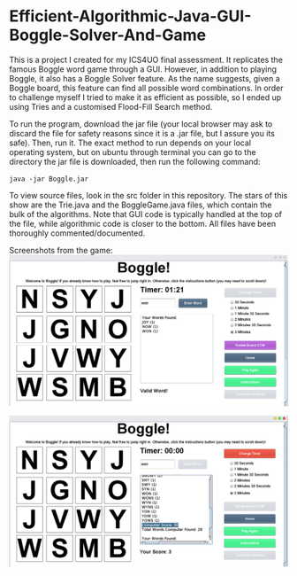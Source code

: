 # Efficient-Algorithmic-Java-GUI-Boggle-Solver-And-Game
This is a project I created for my ICS4UO final assessment. It replicates the famous Boggle word game through a GUI. However, in addition to playing Boggle, it also has a Boggle Solver feature. As the name suggests, given a Boggle board, this feature can find all possible word combinations. In order to challenge myself I tried to make it as efficient as possible, so I ended up using Tries and a customised Flood-Fill Search method.

To run the program, download the jar file (your local browser may ask to discard the file for safety reasons since it is a .jar file, but I assure you its safe). Then, run it. The exact method to run depends on your local operating system, but on ubuntu through terminal you can go to the directory the jar file is downloaded, then run the following command:

```shell
java -jar Boggle.jar
```

To view source files, look in the src folder in this repository. The stars of this show are the Trie.java and the BoggleGame.java files, which contain the bulk of the algorithms. Note that GUI code is typically handled at the top of the file, while algorithmic code is closer to the bottom. All files have been thoroughly commented/documented.


Screenshots from the game:
![What playing the game looks like](BoggleScreenshots/Game.png)

![What computer analysis like](BoggleScreenshots/ComputerAnalysis.png)
